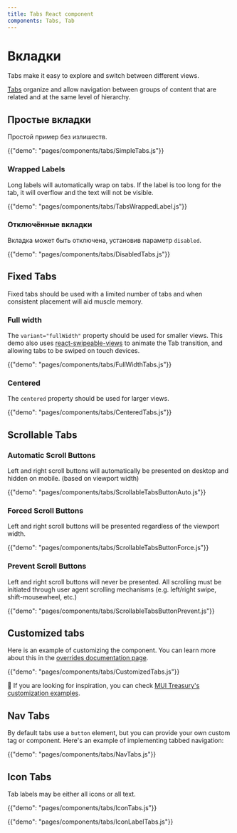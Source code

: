```yaml
---
title: Tabs React component
components: Tabs, Tab
---
```


# Вкладки

<p class="description">Tabs make it easy to explore and switch between different views.</p>

[Tabs](https://material.io/design/components/tabs.html) organize and allow navigation between groups of content that are related and at the same level of hierarchy.

## Простые вкладки

Простой пример без излишеств.

{{"demo": "pages/components/tabs/SimpleTabs.js"}}

### Wrapped Labels

Long labels will automatically wrap on tabs. If the label is too long for the tab, it will overflow and the text will not be visible.

{{"demo": "pages/components/tabs/TabsWrappedLabel.js"}}

### Отключённые вкладки

Вкладка может быть отключена, установив параметр `disabled`.

{{"demo": "pages/components/tabs/DisabledTabs.js"}}

## Fixed Tabs

Fixed tabs should be used with a limited number of tabs and when consistent placement will aid muscle memory.

### Full width

The `variant="fullWidth"` property should be used for smaller views. This demo also uses [react-swipeable-views](https://github.com/oliviertassinari/react-swipeable-views) to animate the Tab transition, and allowing tabs to be swiped on touch devices.

{{"demo": "pages/components/tabs/FullWidthTabs.js"}}

### Centered

The `centered` property should be used for larger views.

{{"demo": "pages/components/tabs/CenteredTabs.js"}}

## Scrollable Tabs

### Automatic Scroll Buttons

Left and right scroll buttons will automatically be presented on desktop and hidden on mobile. (based on viewport width)

{{"demo": "pages/components/tabs/ScrollableTabsButtonAuto.js"}}

### Forced Scroll Buttons

Left and right scroll buttons will be presented regardless of the viewport width.

{{"demo": "pages/components/tabs/ScrollableTabsButtonForce.js"}}

### Prevent Scroll Buttons

Left and right scroll buttons will never be presented. All scrolling must be initiated through user agent scrolling mechanisms (e.g. left/right swipe, shift-mousewheel, etc.)

{{"demo": "pages/components/tabs/ScrollableTabsButtonPrevent.js"}}

## Customized tabs

Here is an example of customizing the component. You can learn more about this in the [overrides documentation page](/customization/components/).

{{"demo": "pages/components/tabs/CustomizedTabs.js"}}

👑 If you are looking for inspiration, you can check [MUI Treasury's customization examples](https://mui-treasury.com/components/tabs).

## Nav Tabs

By default tabs use a `button` element, but you can provide your own custom tag or component. Here's an example of implementing tabbed navigation:

{{"demo": "pages/components/tabs/NavTabs.js"}}

## Icon Tabs

Tab labels may be either all icons or all text.

{{"demo": "pages/components/tabs/IconTabs.js"}}

{{"demo": "pages/components/tabs/IconLabelTabs.js"}}